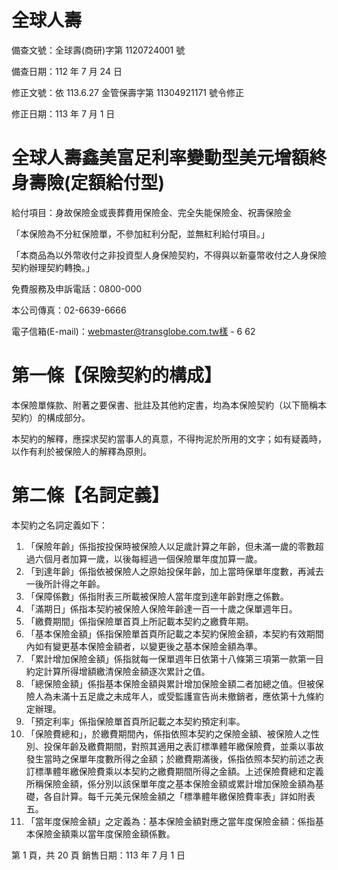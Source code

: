 # 全球人壽

備查文號：全球壽(商研)字第 1120724001 號

備查日期：112 年 7 月 24 日

修正文號：依 113.6.27 金管保壽字第 11304921171 號令修正

修正日期：113 年 7 月 1 日

# 全球人壽鑫美富足利率變動型美元增額終身壽險(定額給付型)

給付項目：身故保險金或喪葬費用保險金、完全失能保險金、祝壽保險金

「本保險為不分紅保險單，不參加紅利分配，並無紅利給付項目。」

「本商品為以外幣收付之非投資型人身保險契約，不得與以新臺幣收付之人身保險契約辦理契約轉換。」

免費服務及申訴電話：0800-000

本公司傳真：02-6639-6666

電子信箱(E-mail)：webmaster@transglobe.com.tw樣 - 6 62

# 第一條【保險契約的構成】

本保險單條款、附著之要保書、批註及其他約定書，均為本保險契約（以下簡稱本契約）的構成部分。

本契約的解釋，應探求契約當事人的真意，不得拘泥於所用的文字；如有疑義時，以作有利於被保險人的解釋為原則。

# 第二條【名詞定義】

本契約之名詞定義如下：

1. 「保險年齡」係指按投保時被保險人以足歲計算之年齡，但未滿一歲的零數超過六個月者加算一歲，以後每經過一個保險單年度加算一歲。
2. 「到達年齡」係指依被保險人之原始投保年齡，加上當時保單年度數，再減去一後所計得之年齡。
3. 「保障係數」係指附表三所載被保險人當年度到達年齡對應之係數。
4. 「滿期日」係指本契約被保險人保險年齡達一百一十歲之保單週年日。
5. 「繳費期間」係指保險單首頁上所記載本契約之繳費年期。
6. 「基本保險金額」係指保險單首頁所記載之本契約保險金額，本契約有效期間內如有變更基本保險金額者，以變更後之基本保險金額為準。
7. 「累計增加保險金額」係指就每一保單週年日依第十八條第三項第一款第一目約定計算所得增額繳清保險金額逐次累計之值。
8. 「總保險金額」係指基本保險金額與累計增加保險金額二者加總之值。但被保險人為未滿十五足歲之未成年人，或受監護宣告尚未撤銷者，應依第十九條約定辦理。
9. 「預定利率」係指保險單首頁所記載之本契約預定利率。
10. 「保險費總和」，於繳費期間內，係指依照本契約之保險金額、被保險人之性別、投保年齡及繳費期間，對照其適用之表訂標準體年繳保險費，並乘以事故發生當時之保單年度數所得之金額；於繳費期滿後，係指依照本契約前述之表訂標準體年繳保險費乘以本契約之繳費期間所得之金額。上述保險費總和定義所稱保險金額，係分別以該保單年度之基本保險金額或累計增加保險金額為基礎，各自計算。每千元美元保險金額之「標準體年繳保險費率表」詳如附表五。
11. 「當年度保險金額」之定義為：基本保險金額對應之當年度保險金額：係指基本保險金額乘以當年度保險金額係數。

第 1 頁，共 20 頁 銷售日期：113 年 7 月 1 日